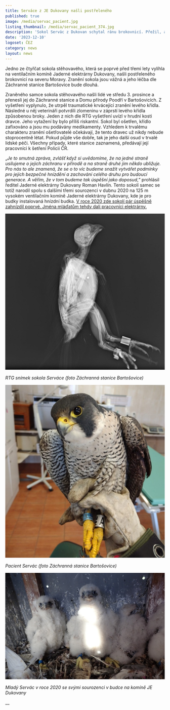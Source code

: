```yaml
---
title: Serváce z JE Dukovany našli postřeleného
published: true
image: /media/servac_pacient.jpg
listing_thumbnail: /media/servac_pacient_374.jpg
description: 'Sokol Servác z Dukovan schytal ránu brokovnicí. Přežil, ale létat už nebude.'
date: '2023-12-10'
logoset: ČEZ
category: news
layout: news
---
```

Jedno ze čtyřčat sokola stěhovavého, která se poprvé před třemi lety vylíhla na ventilačním komíně Jaderné elektrárny Dukovany, našli postřeleného brokovnicí na severu Moravy. Zranění sokola jsou vážná a jeho léčba dle Záchranné stanice Bartošovice bude dlouhá. 



Zraněného samce sokola stěhovavého našli lidé ve středu 3. prosince a přenesli jej do Záchranné stanice a Domu přírody Poodří v Bartošovicích. Z vyšetření vyplynulo, že utrpěl traumatické krvácející zranění levého křídla. Následné u něj veterináři potvrdili zlomeninu v záprstí levého křídla způsobenou broky. Jeden z nich dle RTG vyšetření uvízl v hrudní kosti dravce. Jeho vytažení by bylo příliš riskantní. Sokol byl ošetřen, křídlo zafixováno a jsou mu podávány medikamenty. Vzhledem k trvalému charakteru zranění ošetřovatelé očekávají, že tento dravec už nikdy nebude stoprocentně létat. Pokud půjde vše dobře, tak je jeho další osud v trvalé lidské péči. Všechny případy, které stanice zaznamená, předávají její pracovníci k šetření Policii ČR.

„_Je to smutná zpráva, zvlášť když si uvědomíme, že na jedné straně usilujeme o jejich záchranu v přírodě a na straně druhé jim někdo ubližuje. Pro nás to ale znamená, že se o to víc budeme snažit vytvářet podmínky pro jejich bezpečné hnízdění a zachování celého druhu pro budoucí generace. A věřím, že v tom budeme tak úspěšní jako doposud_,“ prohlásil ředitel Jaderné elektrárny Dukovany Roman Havlín. Tento sokolí samec se totiž narodil spolu s dalšími třemi sourozenci v dubnu 2020 na 125 m vysokém ventilačním komíně Jaderné elektrárny Dukovany, kde je pro budky instalovaná hnízdní budka. [V roce 2020 zde sokolí pár úspěšně zahnízdil poprvé. Jména mláďatům tehdy dali pracovníci elektrárny.](https://sokolinakominech.cz/news/sokol%C3%AD-%C4%8Dty%C5%99%C4%8Data-v-dukovanech) 

![](/media/servac_rtg.jpg)

_RTG snímek sokola Serváce (foto Záchranná stanice Bartošovice)_

![](/media/servac_vestanici.jpg)

_Pacient Servác (foto Záchranná stanice Bartošovice)_

![](/media/dukovany_ctyrka_2020.jpg)

_Mladý Servác v roce 2020 se svými sourozenci v budce na komíně JE Dukovany_

__
